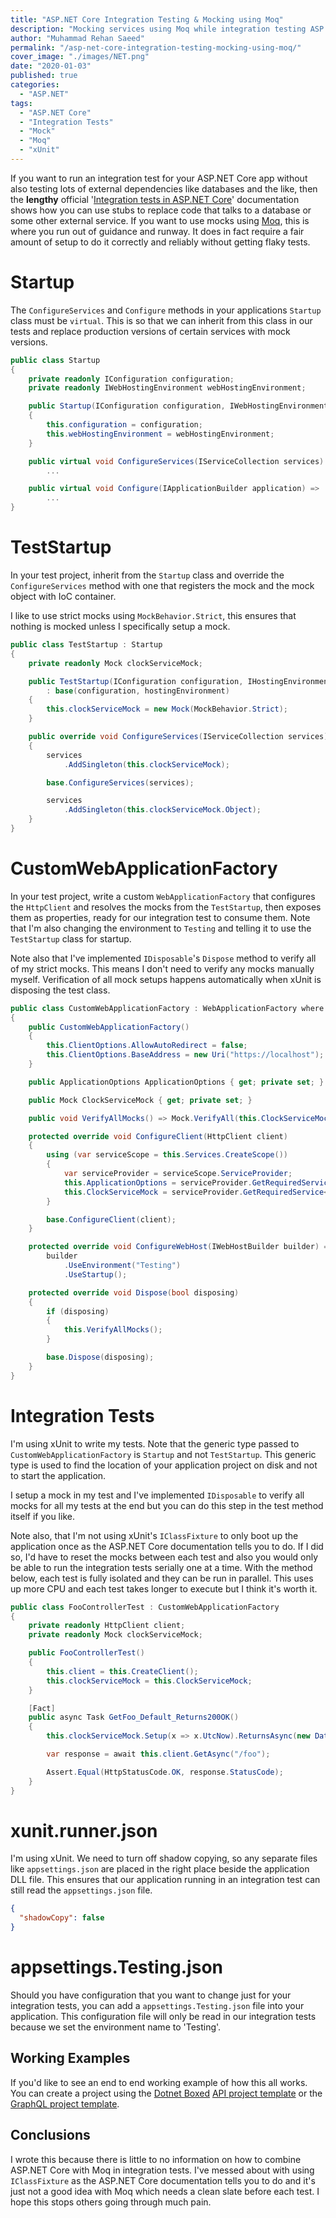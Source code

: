 ```yaml
---
title: "ASP.NET Core Integration Testing & Mocking using Moq"
description: "Mocking services using Moq while integration testing ASP.NET Core applications in memory."
author: "Muhammad Rehan Saeed"
permalink: "/asp-net-core-integration-testing-mocking-using-moq/"
cover_image: "./images/NET.png"
date: "2020-01-03"
published: true
categories:
  - "ASP.NET"
tags:
  - "ASP.NET Core"
  - "Integration Tests"
  - "Mock"
  - "Moq"
  - "xUnit"
---
```


If you want to run an integration test for your ASP.NET Core app without also testing lots of external dependencies like databases and the like, then the **lengthy** official '[Integration tests in ASP.NET Core](https://docs.microsoft.com/en-us/aspnet/core/test/integration-tests?view=aspnetcore-2.2)' documentation shows how you can use stubs to replace code that talks to a database or some other external service. If you want to use mocks using [Moq](https://github.com/moq/moq4), this is where you run out of guidance and runway. It does in fact require a fair amount of setup to do it correctly and reliably without getting flaky tests.

# Startup

The `ConfigureServices` and `Configure` methods in your applications `Startup` class must be `virtual`. This is so that we can inherit from this class in our tests and replace production versions of certain services with mock versions.

```cs
public class Startup
{
    private readonly IConfiguration configuration;
    private readonly IWebHostingEnvironment webHostingEnvironment;

    public Startup(IConfiguration configuration, IWebHostingEnvironment webHostingEnvironment)
    {
        this.configuration = configuration;
        this.webHostingEnvironment = webHostingEnvironment;
    }

    public virtual void ConfigureServices(IServiceCollection services) =>
        ...

    public virtual void Configure(IApplicationBuilder application) =>
        ...
}
```

# TestStartup

In your test project, inherit from the `Startup` class and override the `ConfigureServices` method with one that registers the mock and the mock object with IoC container.

I like to use strict mocks using `MockBehavior.Strict`, this ensures that nothing is mocked unless I specifically setup a mock.

```cs
public class TestStartup : Startup
{
    private readonly Mock clockServiceMock;

    public TestStartup(IConfiguration configuration, IHostingEnvironment hostingEnvironment)
        : base(configuration, hostingEnvironment)
    {
        this.clockServiceMock = new Mock(MockBehavior.Strict);
    }

    public override void ConfigureServices(IServiceCollection services)
    {
        services
            .AddSingleton(this.clockServiceMock);

        base.ConfigureServices(services);

        services
            .AddSingleton(this.clockServiceMock.Object);
    }
}
```

# CustomWebApplicationFactory

In your test project, write a custom `WebApplicationFactory` that configures the `HttpClient` and resolves the mocks from the `TestStartup`, then exposes them as properties, ready for our integration test to consume them. Note that I'm also changing the environment to `Testing` and telling it to use the `TestStartup` class for startup.

Note also that I've implemented `IDisposable`'s `Dispose` method to verify all of my strict mocks. This means I don't need to verify any mocks manually myself. Verification of all mock setups happens automatically when xUnit is disposing the test class.

```cs
public class CustomWebApplicationFactory : WebApplicationFactory where TEntryPoint : class
{
    public CustomWebApplicationFactory()
    {
        this.ClientOptions.AllowAutoRedirect = false;
        this.ClientOptions.BaseAddress = new Uri("https://localhost");
    }

    public ApplicationOptions ApplicationOptions { get; private set; }

    public Mock ClockServiceMock { get; private set; }

    public void VerifyAllMocks() => Mock.VerifyAll(this.ClockServiceMock);

    protected override void ConfigureClient(HttpClient client)
    {
        using (var serviceScope = this.Services.CreateScope())
        {
            var serviceProvider = serviceScope.ServiceProvider;
            this.ApplicationOptions = serviceProvider.GetRequiredService<IOptions<ApplicationOptions>>().Value;
            this.ClockServiceMock = serviceProvider.GetRequiredService<Mock<IClockService>>();
        }

        base.ConfigureClient(client);
    }

    protected override void ConfigureWebHost(IWebHostBuilder builder) =>
        builder
            .UseEnvironment("Testing")
            .UseStartup();

    protected override void Dispose(bool disposing)
    {
        if (disposing)
        {
            this.VerifyAllMocks();
        }

        base.Dispose(disposing);
    }
}
```

# Integration Tests

I'm using xUnit to write my tests. Note that the generic type passed to `CustomWebApplicationFactory` is `Startup` and not `TestStartup`. This generic type is used to find the location of your application project on disk and not to start the application.

I setup a mock in my test and I've implemented `IDisposable` to verify all mocks for all my tests at the end but you can do this step in the test method itself if you like.

Note also, that I'm not using xUnit's `IClassFixture` to only boot up the application once as the ASP.NET Core documentation tells you to do. If I did so, I'd have to reset the mocks between each test and also you would only be able to run the integration tests serially one at a time. With the method below, each test is fully isolated and they can be run in parallel. This uses up more CPU and each test takes longer to execute but I think it's worth it.

```cs
public class FooControllerTest : CustomWebApplicationFactory
{
    private readonly HttpClient client;
    private readonly Mock clockServiceMock;

    public FooControllerTest()
    {
        this.client = this.CreateClient();
        this.clockServiceMock = this.ClockServiceMock;
    }

    [Fact]
    public async Task GetFoo_Default_Returns200OK()
    {
        this.clockServiceMock.Setup(x => x.UtcNow).ReturnsAsync(new DateTimeOffset(2000, 1, 1));

        var response = await this.client.GetAsync("/foo");

        Assert.Equal(HttpStatusCode.OK, response.StatusCode);
    }
}
```

# xunit.runner.json

I'm using xUnit. We need to turn off shadow copying, so any separate files like `appsettings.json` are placed in the right place beside the application DLL file. This ensures that our application running in an integration test can still read the `appsettings.json` file.

```json
{
  "shadowCopy": false
}
```

# appsettings.Testing.json

Should you have configuration that you want to change just for your integration tests, you can add a `appsettings.Testing.json` file into your application. This configuration file will only be read in our integration tests because we set the environment name to 'Testing'.

## Working Examples

If you'd like to see an end to end working example of how this all works. You can create a project using the [Dotnet Boxed](https://github.com/Dotnet-Boxed/Templates) [API project template](https://github.com/Dotnet-Boxed/Templates/blob/master/Docs/API.md) or the [GraphQL project template](https://github.com/Dotnet-Boxed/Templates/blob/master/Docs/GraphQL.md).

## Conclusions

I wrote this because there is little to no information on how to combine ASP.NET Core with Moq in integration tests. I've messed about with using `IClassFixture` as the ASP.NET Core documentation tells you to do and it's just not a good idea with Moq which needs a clean slate before each test. I hope this stops others going through much pain.
